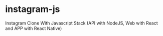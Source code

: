# instagram-js
Instagram Clone With Javascript Stack (API with NodeJS, Web with React and APP with React Native)
